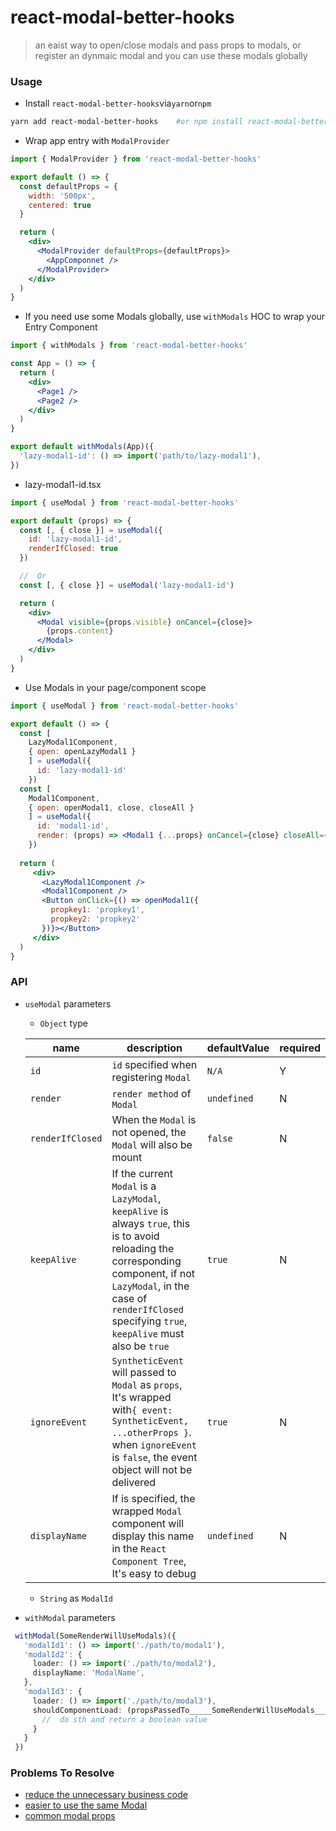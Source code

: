 # react-modal-better-hooks

> an eaist way to open/close modals and pass props to modals, or register an dynmaic modal and you can use these modals globally

### Usage

- Install `react-modal-better-hooks`via`yarn`or`npm`
```bash
yarn add react-modal-better-hooks    #or npm install react-modal-better-hooks
```

- Wrap app entry with `ModalProvider`
```jsx
import { ModalProvider } from 'react-modal-better-hooks'

export default () => {
  const defaultProps = {
    width: '500px',
    centered: true
  }

  return (
    <div>      
      <ModalProvider defaultProps={defaultProps}>
        <AppComponnet />
      </ModalProvider>
    </div>
  )
}
```

- If you need use some Modals globally, use `withModals` HOC to wrap your Entry Component
```jsx
import { withModals } from 'react-modal-better-hooks'

const App = () => {
  return (
    <div>
      <Page1 />
      <Page2 />
    </div>
  )
}

export default withModals(App)({
  'lazy-modal1-id': () => import('path/to/lazy-modal1'),
})
```

- lazy-modal1-id.tsx
```jsx
import { useModal } from 'react-modal-better-hooks'

export default (props) => {
  const [, { close }] = useModal({
    id: 'lazy-modal1-id',
    renderIfClosed: true
  })

  //  Or
  const [, { close }] = useModal('lazy-modal1-id')

  return (
    <div>
      <Modal visible={props.visible} onCancel={close}>
        {props.content}
      </Modal>
    </div>
  )
}
```

- Use Modals in your page/component scope
```jsx
import { useModal } from 'react-modal-better-hooks'

export default () => {
  const [ 
    LazyModal1Component, 
    { open: openLazyModal1 } 
    ] = useModal({
      id: 'lazy-modal1-id'
    })
  const [ 
    Modal1Component, 
    { open: openModal1, close, closeAll } 
    ] = useModal({
      id: 'modal1-id',
      render: (props) => <Modal1 {...props} onCancel={close} closeAll={closeAll} />
    })
  
  return (
     <div>
       <LazyModal1Component />
       <Modal1Component />
       <Button onClick={() => openModal1({
         propkey1: 'propkey1',
         propkey2: 'propkey2'
       })}></Button>
     </div>
  )
}
```


### API

- `useModal` parameters

  - `Object` type

  | name             | description                                                  | defaultValue | required |
  | ---------------- | ------------------------------------------------------------ | ------------ | -------- |
  | `id`             | `id` specified when registering `Modal`                      | `N/A`        | Y        |
  | `render`         | `render method` of `Modal`                                   | `undefined`  | N        |
  | `renderIfClosed` | When the `Modal` is not opened, the `Modal` will also be mount | `false`      | N        |
  | `keepAlive`      | If the current `Modal` is a `LazyModal`, `keepAlive` is always `true`, this is to avoid reloading the corresponding component, if not `LazyModal`, in the case of `renderIfClosed` specifying `true`, `keepAlive` must also be `true` | `true`       | N        |
  | `ignoreEvent`    | `SyntheticEvent` will passed to `Modal` as `props`,  It's wrapped with`{ event: SyntheticEvent, ...otherProps }`. when `ignoreEvent` is `false`, the event object will not be delivered | `true`       | N        |
  | `displayName`         | If  is specified, the wrapped `Modal` component will display this name in the `React Component Tree`, It's easy to debug        | `undefined`  | N        |

  - `String` as `ModalId`

- `withModal` parameters
 ```typescript
  withModal(SomeRenderWillUseModals)({
    'modalId1': () => import('./path/to/modal1'),
    'modalId2': {
      loader: () => import('./path/to/modal2'),
      displayName: 'ModalName',
    },
    'modalId3': {
      loader: () => import('./path/to/modal3'),
      shouldComponentLoad: (propsPassedTo_____SomeRenderWillUseModals_____Component) {
        //  do sth and return a boolean value
      }
    }
  })
 ```

### Problems To Resolve

- [reduce the unnecessary business code](https://github.com/rwson/react-modal-hooks/blob/main/docs/business-code.md)
- [easier to use the same Modal](https://github.com/rwson/react-modal-hooks/blob/main/docs/use-same-modal.md)
- [common modal props](https://github.com/rwson/react-modal-hooks/blob/main/docs/common-modal-props.md)
